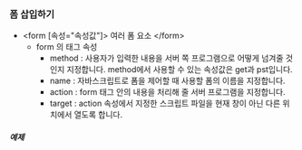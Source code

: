 ### 폼 삽입하기

* \<form [속성="속성값"]\> 여러 폼 요소 \</form\> 
  * form 의 태그 속성
    * method : 사용자가 입력한 내용을 서버 쪽 프로그램으로 어떻게 넘겨줄 것인지 지정합니다. method에서 사용할 수 있는 속성값은 get과 pst입니다.
    * name : 자바스크립트로 폼을 제어할 때 사용할 폼의 이름을 지정합니다.
    * action : form 태그 안의 내용을 처리해 줄 서버 프로그램을 지정합니다.
    * target : action 속성에서 지정한 스크립트 파일을 현재 창이 아닌 다른 위치에서 열도록 합니다.
   


##### 예제
